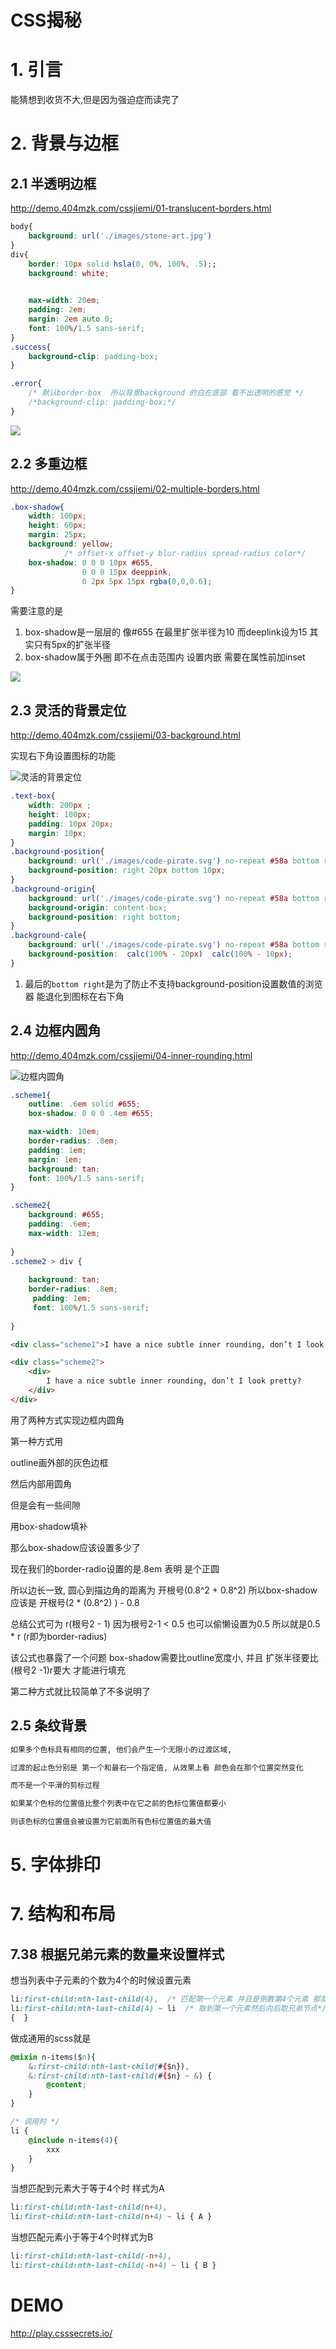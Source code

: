 # CSS揭秘

# 1. 引言

能猜想到收货不大,但是因为强迫症而读完了

# 2. 背景与边框

## 2.1 半透明边框

http://demo.404mzk.com/cssjiemi/01-translucent-borders.html

```css
body{
    background: url('./images/stone-art.jpg')
}
div{
    border: 10px solid hsla(0, 0%, 100%, .5);;
    background: white;
    

    max-width: 20em;
    padding: 2em;
    margin: 2em auto 0;
    font: 100%/1.5 sans-serif;
}
.success{
    background-clip: padding-box;
}

.error{
    /* 默认border-box  所以背景background 的白在底部 看不出透明的感觉 */
    /*background-clip: padding-box;*/
}
```

![](/assets/QQ20180731-231629.png)

## 2.2 多重边框

http://demo.404mzk.com/cssjiemi/02-multiple-borders.html

```css
.box-shadow{
    width: 100px;
    height: 60px;
    margin: 25px;
    background: yellow;
            /* offset-x offset-y blur-radius spread-radius color*/
    box-shadow: 0 0 0 10px #655,
                0 0 0 15px deeppink,
                0 2px 5px 15px rgba(0,0,0.6);
}
```

需要注意的是

1. box-shadow是一层层的 像#655 在最里扩张半径为10 而deeplink设为15 其实只有5px的扩张半径
2. box-shadow属于外圈 即不在点击范围内 设置内嵌 需要在属性前加inset

![](/assets/QQ20180731-234152.png)

## 2.3 灵活的背景定位

http://demo.404mzk.com/cssjiemi/03-background.html

实现右下角设置图标的功能

![灵活的背景定位](/assets/WX20180813-234952.png)

```css
.text-box{
    width: 200px ;
    height: 100px;
    padding: 10px 20px;
    margin: 10px;
}
.background-position{
    background: url('./images/code-pirate.svg') no-repeat #58a bottom right;
    background-position: right 20px bottom 10px;
}
.background-origin{
    background: url('./images/code-pirate.svg') no-repeat #58a bottom right;
    background-origin: content-box;
    background-position: right bottom;
}
.background-cale{
    background: url('./images/code-pirate.svg') no-repeat #58a bottom right;
    background-position:  calc(100% - 20px)  calc(100% - 10px);
}
```

1. 最后的`bottom right`是为了防止不支持background-position设置数值的浏览器 能退化到图标在右下角

## 2.4 边框内圆角

http://demo.404mzk.com/cssjiemi/04-inner-rounding.html

![边框内圆角](/assets/QQ20180814-232214.png)

```css
.scheme1{
    outline: .6em solid #655;
    box-shadow: 0 0 0 .4em #655;

    max-width: 10em;
    border-radius: .8em;
    padding: 1em;
    margin: 1em;
    background: tan;
    font: 100%/1.5 sans-serif;
}

.scheme2{
    background: #655;
    padding: .6em;
    max-width: 12em;
    
}
.scheme2 > div {
    
    background: tan;
    border-radius: .8em;
     padding: 1em;
     font: 100%/1.5 sans-serif;
     
}
```

```html
<div class="scheme1">I have a nice subtle inner rounding, don’t I look pretty?</div>

<div class="scheme2">
    <div>
        I have a nice subtle inner rounding, don’t I look pretty?
    </div>
</div>
```

用了两种方式实现边框内圆角

第一种方式用

outline画外部的灰色边框

然后内部用圆角

但是会有一些间隙

用box-shadow填补

那么box-shadow应该设置多少了

现在我们的border-radio设置的是.8em 表明 是个正圆

所以边长一致, 圆心到描边角的距离为 开根号(0.8^2 + 0.8^2) 所以box-shadow 应该是  开根号(2 * (0.8^2) ) - 0.8

总结公式可为 r(根号2 - 1) 因为根号2-1 < 0.5 也可以偷懒设置为0.5 所以就是0.5 * r (r即为border-radius)

该公式也暴露了一个问题 box-shadow需要比outline宽度小, 并且 扩张半径要比(根号2 -1)r要大 才能进行填充

第二种方式就比较简单了不多说明了

## 2.5 条纹背景

```html
如果多个色标具有相同的位置, 他们会产生一个无限小的过渡区域,

过渡的起止色分别是 第一个和最右一个指定值, 从效果上看 颜色会在那个位置突然变化

而不是一个平滑的剪标过程
```

```html
如果某个色标的位置值比整个列表中在它之前的色标位置值都要小

则该色标的位置值会被设置为它前面所有色标位置值的最大值
```

# 5. 字体排印

# 7. 结构和布局

## 7.38 根据兄弟元素的数量来设置样式

想当列表中子元素的个数为4个的时候设置元素

```css
li:first-child:nth-last-child(4),  /* 匹配第一个元素 并且是倒数第4个元素 那就是li元素只有4个情况才能匹配上*/
li:first-child:nth-last-child(4) ~ li  /* 取到第一个元素然后向后取兄弟节点*/
{  }

```

做成通用的scss就是

```css
@mixin n-items($n){
    &:first-child:nth-last-child(#{$n}),
    &:first-child:nth-last-child(#{$n} ~ &) {
        @content;
    }
}

/* 调用时 */
li {
    @include n-items(4){
        xxx
    }
}
```

当想匹配到元素大于等于4个时 样式为A

```css
li:first-child:nth-last-child(n+4), 
li:first-child:nth-last-child(n+4) ~ li { A }
```

当想匹配元素小于等于4个时样式为B

```css
li:first-child:nth-last-child(-n+4),
li:first-child:nth-last-child(-n+4) ~ li { B }
```

# DEMO

http://play.csssecrets.io/